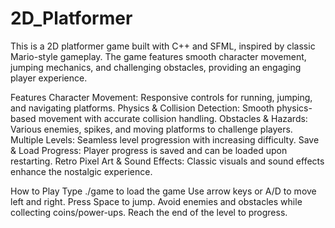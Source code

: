 # 2D_Platformer
This is a 2D platformer game built with C++ and SFML, inspired by classic Mario-style gameplay. The game features smooth character movement, jumping mechanics, and challenging obstacles, providing an engaging player experience.

Features
Character Movement: Responsive controls for running, jumping, and navigating platforms.
Physics & Collision Detection: Smooth physics-based movement with accurate collision handling.
Obstacles & Hazards: Various enemies, spikes, and moving platforms to challenge players.
Multiple Levels: Seamless level progression with increasing difficulty.
Save & Load Progress: Player progress is saved and can be loaded upon restarting.
Retro Pixel Art & Sound Effects: Classic visuals and sound effects enhance the nostalgic experience.


How to Play
Type ./game to load the game
Use arrow keys or A/D to move left and right.
Press Space to jump.
Avoid enemies and obstacles while collecting coins/power-ups.
Reach the end of the level to progress.

